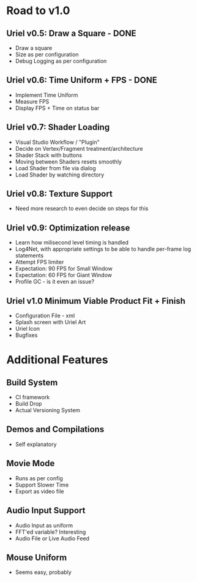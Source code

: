 # Road to v1.0

## Uriel v0.5: Draw a Square - DONE
* Draw a square
* Size as per configuration
* Debug Logging as per configuration

## Uriel v0.6: Time Uniform + FPS - DONE
* Implement Time Uniform 
* Measure FPS
* Display FPS + Time on status bar

## Uriel v0.7: Shader Loading
* Visual Studio Workflow / "Plugin"
* Decide on Vertex/Fragment treatment/architecture
* Shader Stack with buttons
* Moving between Shaders resets smoothly
* Load Shader from file via dialog
* Load Shader by watching directory

## Uriel v0.8: Texture Support
* Need more research to even decide on steps for this

## Uriel v0.9: Optimization release
* Learn how milisecond level timing is handled 
* Log4Net, with appropriate settings to be able to handle per-frame log statements
* Attempt FPS limiter
* Expectation: 90 FPS for Small Window
* Expectation: 60 FPS for Giant Window
* Profile GC - is it even an issue?

## Uriel v1.0 Minimum Viable Product Fit + Finish
* Configuration File - xml
* Splash screen with Uriel Art
* Uriel Icon
* Bugfixes 

# Additional Features

## Build System
* CI framework
* Build Drop
* Actual Versioning System

## Demos and Compilations
* Self explanatory

## Movie Mode
* Runs as per config
* Support Slower Time
* Export as video file

## Audio Input Support
* Audio Input as uniform
* FFT'ed variable? Interesting
* Audio File or Live Audio Feed

## Mouse Uniform
* Seems easy, probably
